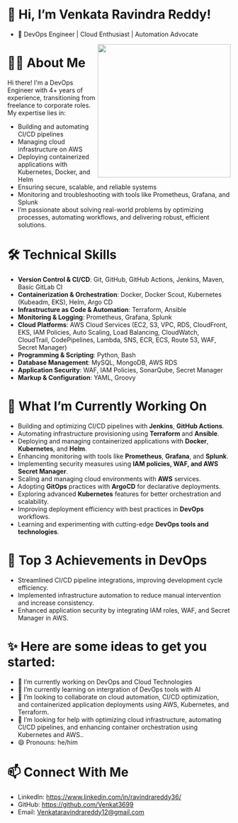 👋 Hi, I’m Venkata Ravindra Reddy!
===================================
- 🌟 DevOps Engineer | Cloud Enthusiast | Automation Advocate
<img align="right" height="300" width="300" src="https://github.com/user-attachments/assets/63d9f23b-3a30-4d6e-aa13-524c3469f436" />

👨‍💻 About Me
============
Hi there! I'm a DevOps Engineer with 4+ years of experience, transitioning from freelance to corporate roles. My expertise lies in:
- Building and automating CI/CD pipelines
- Managing cloud infrastructure on AWS
- Deploying containerized applications with Kubernetes, Docker, and Helm
- Ensuring secure, scalable, and reliable systems
- Monitoring and troubleshooting with tools like Prometheus, Grafana, and Splunk
- I’m passionate about solving real-world problems by optimizing processes, automating workflows, and delivering robust, efficient solutions.

🛠️ Technical Skills
=====================
- **Version Control & CI/CD**: Git, GitHub, GitHub Actions, Jenkins, Maven, Basic GitLab CI
- **Containerization & Orchestration**: Docker, Docker Scout, Kubernetes (Kubeadm, EKS), Helm, Argo CD
- **Infrastructure as Code & Automation**: Terraform, Ansible
- **Monitoring & Logging**: Prometheus, Grafana, Splunk
- **Cloud Platforms**: AWS Cloud Services (EC2, S3, VPC, RDS, CloudFront, EKS, IAM Policies, Auto Scaling, Load Balancing, CloudWatch, CloudTrail, CodePipelines, Lambda, SNS, ECR, ECS, Route 53, WAF, Secret Manager)
- **Programming & Scripting**: Python, Bash
- **Database Management**: MySQL, MongoDB, AWS RDS
- **Application Security**: WAF, IAM Policies, SonarQube, Secret Manager
- **Markup & Configuration**: YAML, Groovy

🔧 What I’m Currently Working On
=================================
- Building and optimizing CI/CD pipelines with **Jenkins**, **GitHub Actions**.
- Automating infrastructure provisioning using **Terraform** and **Ansible**.
- Deploying and managing containerized applications with **Docker**, **Kubernetes**, and **Helm**.
- Enhancing monitoring with tools like **Prometheus**, **Grafana**, and **Splunk**.
- Implementing security measures using **IAM policies, WAF, and AWS Secret Manager**.
- Scaling and managing cloud environments with **AWS** services.
- Adopting **GitOps** practices with **ArgoCD** for declarative deployments.
- Exploring advanced **Kubernetes** features for better orchestration and scalability.
- Improving deployment efficiency with best practices in **DevOps** workflows.
- Learning and experimenting with cutting-edge **DevOps tools and technologies**.

🌟 Top 3 Achievements in DevOps
================================
- Streamlined CI/CD pipeline integrations, improving development cycle efficiency.
- Implemented infrastructure automation to reduce manual intervention and increase consistency.
- Enhanced application security by integrating IAM roles, WAF, and Secret Manager in AWS.

✨ Here are some ideas to get you started:
======================================

- 🔭 I’m currently working on DevOps and Cloud Technologies
- 🌱 I’m currently learning on intergration of DevOps tools with AI
- 👯 I’m looking to collaborate on cloud automation, CI/CD optimization, and containerized application deployments using AWS, Kubernetes, and Terraform.
- 🤔 I’m looking for help with optimizing cloud infrastructure, automating CI/CD pipelines, and enhancing container orchestration using Kubernetes and AWS..
- 😄 Pronouns: he/him

📫 Connect With Me
===================
- LinkedIn: https://www.linkedin.com/in/ravindrareddy36/
- GitHub: https://github.com/Venkat3699
- Email: Venkataravindrareddy12@gmail.com
